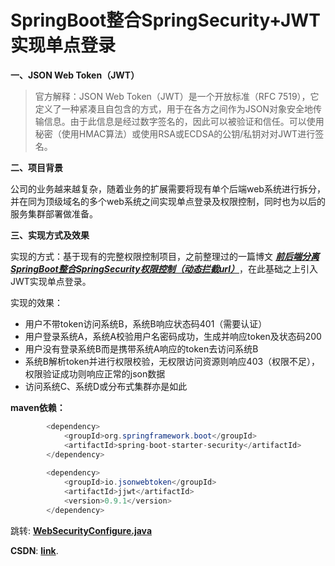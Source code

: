 # SpringBoot整合SpringSecurity+JWT实现单点登录

**一、JSON Web Token（JWT）**
> 官方解释：JSON Web Token（JWT）是一个开放标准（RFC 7519），它定义了一种紧凑且自包含的方式，用于在各方之间作为JSON对象安全地传输信息。由于此信息是经过数字签名的，因此可以被验证和信任。可以使用秘密（使用HMAC算法）或使用RSA或ECDSA的公钥/私钥对对JWT进行签名。

**二、项目背景**

公司的业务越来越复杂，随着业务的扩展需要将现有单个后端web系统进行拆分，并在同为顶级域名的多个web系统之间实现单点登录及权限控制，同时也为以后的服务集群部署做准备。

**三、实现方式及效果**

实现的方式：基于现有的完整权限控制项目，之前整理过的一篇博文 [***前后端分离 SpringBoot整合SpringSecurity权限控制（动态拦截url）***](https://blog.csdn.net/weixin_39792935/article/details/84541194)，在此基础之上引入JWT实现单点登录。

实现的效果：
 - 用户不带token访问系统B，系统B响应状态码401（需要认证）
 - 用户登录系统A，系统A校验用户名密码成功，生成并响应token及状态码200
 - 用户没有登录系统B而是携带系统A响应的token去访问系统B
 - 系统B解析token并进行权限校验，无权限访问资源则响应403（权限不足），权限验证成功则响应正常的json数据
 - 访问系统C、系统D或分布式集群亦是如此

**maven依赖：**

```java
        <dependency>
            <groupId>org.springframework.boot</groupId>
            <artifactId>spring-boot-starter-security</artifactId>
        </dependency>
        
		<dependency>
            <groupId>io.jsonwebtoken</groupId>
            <artifactId>jjwt</artifactId>
            <version>0.9.1</version>
        </dependency>
```


跳转: [**WebSecurityConfigure.java**](https://github.com/TianShengBingFeiNiuRen/SpringBoot_SpringSecurity_JWT/blob/master/src/main/java/com/nonce/restsecurity/config/WebSecurityConfigure.java)

**CSDN**: [**link**](https://blog.csdn.net/weixin_39792935/article/details/103528008).
